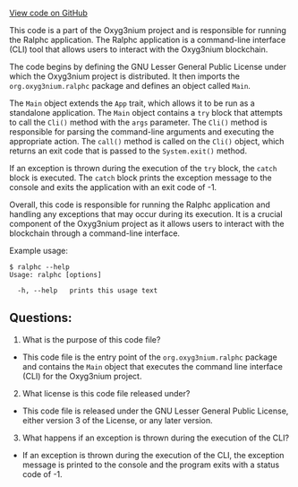 [View code on GitHub](https://github.com/alephium/alephium/ralphc/src/main/scala/org/alephium/ralphc/Ralphc.scala)

This code is a part of the Oxyg3nium project and is responsible for running the Ralphc application. The Ralphc application is a command-line interface (CLI) tool that allows users to interact with the Oxyg3nium blockchain. 

The code begins by defining the GNU Lesser General Public License under which the Oxyg3nium project is distributed. It then imports the `org.oxyg3nium.ralphc` package and defines an object called `Main`. 

The `Main` object extends the `App` trait, which allows it to be run as a standalone application. The `Main` object contains a `try` block that attempts to call the `Cli()` method with the `args` parameter. The `Cli()` method is responsible for parsing the command-line arguments and executing the appropriate action. The `call()` method is called on the `Cli()` object, which returns an exit code that is passed to the `System.exit()` method. 

If an exception is thrown during the execution of the `try` block, the `catch` block is executed. The `catch` block prints the exception message to the console and exits the application with an exit code of -1. 

Overall, this code is responsible for running the Ralphc application and handling any exceptions that may occur during its execution. It is a crucial component of the Oxyg3nium project as it allows users to interact with the blockchain through a command-line interface. 

Example usage:

```
$ ralphc --help
Usage: ralphc [options]

  -h, --help   prints this usage text
```
## Questions: 
 1. What is the purpose of this code file?
- This code file is the entry point of the `org.oxyg3nium.ralphc` package and contains the `Main` object that executes the command line interface (CLI) for the Oxyg3nium project.

2. What license is this code file released under?
- This code file is released under the GNU Lesser General Public License, either version 3 of the License, or any later version.

3. What happens if an exception is thrown during the execution of the CLI?
- If an exception is thrown during the execution of the CLI, the exception message is printed to the console and the program exits with a status code of -1.